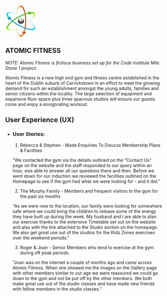 ![picture](assets/docs/readme_nav_logo.jpg)  

 ## ATOMIC FITNESS 

 *_NOTE: Atomic Fitness is fictious business set up for the Code Institute Mile Stone 1 project._*

   Atomic Fitness is a new high end gym and fitness centre established in the heart of the Dublin suburb of Carrickstown in 
   an effort to meet the growing demand for such an establishment amongst the young adults, families and senior citizens 
   within the locality.  The large selection of equipment and expansive floor space plus three spacious studios will ensure our
   guests come and enjoy a envigorating workout.


   ## User Experience (UX)

-   ### User Stories:
    
    1. Rebecca & Stephen - Made Enquiries To Disucss Membership Plans & Facilities
    
    "We contacted the gym via the details outlined on the "Contact Us" page on the website and the staff responded to our query 
    within an hour, was able to answer all our questions there and then.  Before we went down for our induction we reviewed the 
    facilities outlined on the Homepage to see if the gym had what we were looking for - and it did."

    2. The Murphy Family - Members and frequent visitors to the gym for the past six months
    
    "As we were new to the location, our family were looking for somewhere safe where we could bring the children to 
    release some of the energy they have built up during the week. My husband and I are able to plan our exercise thanks to the
    extensive Timetable set out on the website and also with the link attached to the Studio section on the homepage. We also
    get great use out of the studios for the Kidz Zones exercises over the weekend periods."
    
    3. Roger & Joan - Senior Members who tend to exercise at the gym during off peak periods.

    "Joan was on the internet a couple of months ago and came across Atomic Fitness. When she showed me the images on the Gallery
    page with other members similar to our age we were reassured we could go down to the gym and not be put off by the other members.
    We both make great use out of the studio classes and have made new friends with fellow members in the studio classes."

    







